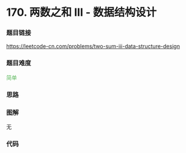 # 170. 两数之和 III - 数据结构设计

### 题目链接

https://leetcode-cn.com/problems/two-sum-iii-data-structure-design

### 题目难度

<font color=#5CB85C>简单</font>

### 思路



### 图解

无

### 代码

```python
```